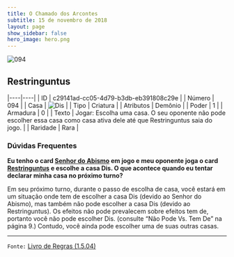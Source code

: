 ```yaml
---
title: O Chamado dos Arcontes
subtitle: 15 de novembro de 2018
layout: page
show_sidebar: false
hero_image: hero.png
---
```


![094](https://cdn.keyforgegame.com/media/card_front/pt/341_094_F38PVXG83G8X_pt.png)

## Restringuntus

|----|----|
| ID | c29141ad-cc05-4d79-b3db-eb391808c29e |
| Número | 094 |
| Casa | ![Dis](https://archonarcana.com/images/thumb/e/e8/Dis.png/22px-Dis.png "Dis") |
| Tipo | Criatura |
| Atributos | Demônio |
| Poder | 1 |
| Armadura | 0 |
| Texto | Jogar: Escolha uma casa. O seu oponente  não pode escolher essa casa como casa ativa dele até que Restringuntus saia do jogo. |
| Raridade | Rara |

### Dúvidas Frequentes

**Eu tenho o card [Senhor do Abismo](/cota/093) em jogo e meu
oponente joga o card [Restringuntus](/cota/094) e escolhe a casa
Dis. O que acontece quando eu tentar declarar minha casa no
próximo turno?**

Em seu próximo turno, durante o passo de escolha de casa, você estará
em um situação onde tem de escolher a casa Dis (devido ao Senhor
do Abismo), mas também não pode escolher a casa Dis (devido ao
Restringuntus). Os efeitos não pode prevalecem sobre efeitos tem de,
portanto você não pode escolher Dis. (consulte “Não Pode Vs. Tem De” na
página 9.) Contudo, você ainda pode escolher uma de suas outras casas.

<hr/>

`Fonte:` [Livro de Regras (1.5.04)](https://drive.google.com/open?id=14pM1J8ZR_4hZbGFZt-ArQdAGsHCPEQdE)
